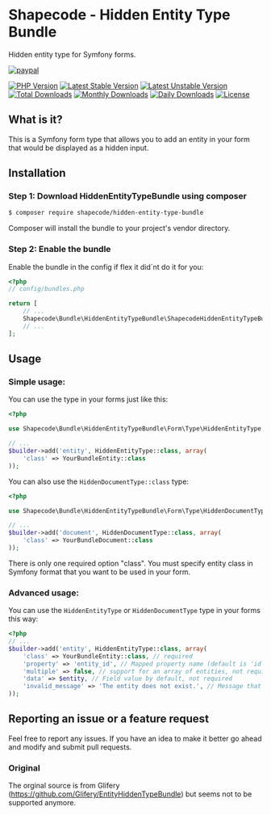 # Shapecode - Hidden Entity Type Bundle

Hidden entity type for Symfony forms.

[![paypal](https://img.shields.io/badge/Donate-Paypal-blue.svg)](http://paypal.me/nloges)

[![PHP Version](https://img.shields.io/packagist/php-v/shapecode/hidden-entity-type-bundle.svg)](https://packagist.org/packages/shapecode/hidden-entity-type-bundle)
[![Latest Stable Version](https://img.shields.io/packagist/v/shapecode/hidden-entity-type-bundle.svg?label=stable)](https://packagist.org/packages/shapecode/hidden-entity-type-bundle)
[![Latest Unstable Version](https://img.shields.io/packagist/vpre/shapecode/hidden-entity-type-bundle.svg?label=unstable)](https://packagist.org/packages/shapecode/hidden-entity-type-bundle)
[![Total Downloads](https://img.shields.io/packagist/dt/shapecode/hidden-entity-type-bundle.svg)](https://packagist.org/packages/shapecode/hidden-entity-type-bundle)
[![Monthly Downloads](https://img.shields.io/packagist/dm/shapecode/hidden-entity-type-bundle.svg)](https://packagist.org/packages/shapecode/hidden-entity-type-bundle)
[![Daily Downloads](https://img.shields.io/packagist/dd/shapecode/hidden-entity-type-bundle.svg)](https://packagist.org/packages/shapecode/hidden-entity-type-bundle)
[![License](https://img.shields.io/packagist/l/shapecode/hidden-entity-type-bundle.svg)](https://packagist.org/packages/shapecode/hidden-entity-type-bundle)

## What is it?

This is a Symfony form type that allows you to add an entity in your form that would be displayed as a hidden input.

## Installation

### Step 1: Download HiddenEntityTypeBundle using composer
```bash
$ composer require shapecode/hidden-entity-type-bundle
```
Composer will install the bundle to your project's vendor directory.

### Step 2: Enable the bundle
Enable the bundle in the config if flex it did´nt do it for you:
```php
<?php
// config/bundles.php

return [
    // ...
    Shapecode\Bundle\HiddenEntityTypeBundle\ShapecodeHiddenEntityTypeBundle::class => ['all' => true],
    // ...
];
```

## Usage

### Simple usage:
You can use the type in your forms just like this:
```php
<?php

use Shapecode\Bundle\HiddenEntityTypeBundle\Form\Type\HiddenEntityType;

// ...
$builder->add('entity', HiddenEntityType::class, array(
    'class' => YourBundleEntity::class
));
```
You can also use the `HiddenDocumentType::class` type:
```php
<?php

use Shapecode\Bundle\HiddenEntityTypeBundle\Form\Type\HiddenDocumentType;

// ...
$builder->add('document', HiddenDocumentType::class, array(
    'class' => YourBundleDocument::class
));
```
There is only one required option "class". You must specify entity class in Symfony format that you want to be used in your form.

### Advanced usage:
You can use the `HiddenEntityType` or `HiddenDocumentType` type in your forms this way:
```php
<?php
// ...
$builder->add('entity', HiddenEntityType::class, array(
    'class' => YourBundleEntity::class, // required
    'property' => 'entity_id', // Mapped property name (default is 'id'), not required
    'multiple' => false, // support for an array of entities, not required
    'data' => $entity, // Field value by default, not required
    'invalid_message' => 'The entity does not exist.', // Message that would be shown if no entity found, not required
));
```

## Reporting an issue or a feature request
Feel free to report any issues. If you have an idea to make it better go ahead and modify and submit pull requests.

### Original

The orginal source is from Glifery (https://github.com/Glifery/EntityHiddenTypeBundle) but seems not to be supported anymore.
